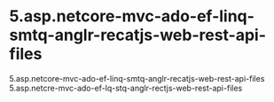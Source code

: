 # 5.asp.netcore-mvc-ado-ef-linq-smtq-anglr-recatjs-web-rest-api-files
5.asp.netcore-mvc-ado-ef-linq-smtq-anglr-recatjs-web-rest-api-files
5.asp.netcre-mvc-ado-ef-lq-stq-anglr-rectjs-web-rest-api-files
